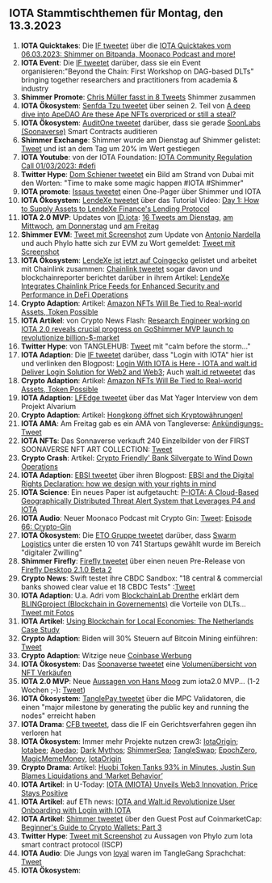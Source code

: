 ## IOTA Stammtischthemen für Montag, den 13.3.2023

1. **IOTA Quicktakes**: Die [IF tweetet](https://twitter.com/iota/status/1632683664541622273?s=20) über die [IOTA Quicktakes vom 06.03.2023: Shimmer on Bitpanda, Moonaco Podcast and more!](https://www.youtube.com/watch?v=F7RYTerpD3U)
2. **IOTA Event**: Die [IF tweetet](https://twitter.com/iota/status/1633075031264591878?s=20) darüber, dass sie ein Event organisieren:"Beyond the Chain: First Workshop on DAG-based DLTs" bringing together researchers and practitioners from academia & industry
3. **Shimmer Promote**: [Chris Müller fasst in 8 Tweets](https://twitter.com/ChrisMuellerHI/status/1633018309728673793?s=20) Shimmer zusammen
4. **IOTA Ökosystem**: [Senfda Tzu tweetet](https://twitter.com/SenfdaTzu/status/1633072532071886850?s=20) über seinen 2. Teil von [A deep dive into ApeDAO Are these Ape NFTs overpriced or still a steal?](https://medium.com/@karsten.bienek/a-deep-dive-into-apedao-are-these-ape-nfts-overpriced-or-still-a-steal-459b207eab82)
5. **IOTA Ökosystem**: [AuditOne tweetet](https://twitter.com/auditone_team/status/1633034246963986433?s=20) darüber, dass sie gerade [SoonLabs (Soonaverse)](https://twitter.com/soon_labs) Smart Contracts auditieren
6. **Shimmer Exchange**: Shimmer wurde am Dienstag auf Shimmer gelistet: [Tweet](https://twitter.com/Vrom14286662/status/1633090475253981185?s=20) und ist an dem Tag um 20% im Wert gestiegen
7. **IOTA Youtube**: von der IOTA Foundation: [IOTA Community Regulation Call 01/03/2023: #defi](https://www.youtube.com/watch?v=qF76ZoT7EMs)
8. **Twitter Hype**: [Dom Schiener tweetet](https://twitter.com/DomSchiener/status/1633193462903259139?s=20) ein Bild am Strand von Dubai mit den Worten: "Time to make some magic happen #IOTA #Shimmer"
9. **IOTA promote**: [Issaus tweetet](https://twitter.com/Issaus2020/status/1633092560716480512?s=20) einen One-Pager über Shimmer und IOTA
10. **IOTA Ökosystem**: [LendeXe tweetet](https://twitter.com/LendeXeFinance/status/1632817675419242498?s=20) über das Tutorial Video: [Day 1: How to Supply Assets to LendeXe Finance's Lending Protocol](https://www.youtube.com/watch?v=f30jm4mGunM)
11. **IOTA 2.0 MVP**: Updates von [ID.iota](https://twitter.com/id_iota): [16 Tweets am Dienstag](https://twitter.com/id_iota/status/1633069312746442757?s=20),  [am Mittwoch](https://twitter.com/id_iota/status/1633436746481557505?s=20), [am Donnerstag](https://twitter.com/id_iota/status/1633792889364021248?s=20) und [am Freitag](https://twitter.com/id_iota/status/1634160216513060867?s=20)
12. **Shimmer EVM**: [Tweet mit Screenshot](https://twitter.com/shimmer_academy/status/1633418963978731522?s=20) zum Update von [Antonio Nardella](https://twitter.com/antonionardella) und auch Phylo hatte sich zur EVM zu Wort gemeldet: [Tweet mit Screenshot](https://twitter.com/Vrom14286662/status/1633341492927295490?s=20)
13. **IOTA Ökosystem**: [LendeXe ist jetzt auf Coingecko](https://www.coingecko.com/en/coins/lendexe-finance) gelistet und arbeitet mit Chainlink zusammen: [Chainlink tweetet](https://twitter.com/chainlink/status/1633468490605633537?s=20) sogar davon und blockchainreporter berichtet darüber in ihrem Artikel: [LendeXe Integrates Chainlink Price Feeds for Enhanced Security and Performance in DeFi Operations](https://blockchainreporter.net/lendexe-integrates-chainlink-price-feeds-for-enhanced-security-and-performance-in-defi-operations/)
14. **Crypto Adaption**: Artikel: [Amazon NFTs Will Be Tied to Real-world Assets, Token Possible](https://blockworks.co/news/amazon-nfts-real-world-assets-token)
15. **IOTA Artikel**: von Crypto News Flash: [Research Engineer working on IOTA 2.0 reveals crucial progress on GoShimmer MVP launch to revolutionize billion-$-market](https://www.crypto-news-flash.com/research-engineer-working-on-iota-2-0-reveals-crucial-progress-on-goshimmer-mvp-launch-to-revolutionize-billion-market/?feed_id=13580&_unique_id=640888caad5b7)
16. **Twitter Hype**: von TANGLEHUB: [Tweet](https://twitter.com/Tanglehub_eu/status/1633460587224240128?s=20) mit "calm before the storm..."
17. **IOTA Adaption**: Die [IF tweetet](https://twitter.com/iota/status/1633467619373187074?s=20) darüber, dass "Login with IOTA" hier ist und verlinken den Blogpost: [Login With IOTA is Here - IOTA and walt.id Deliver Login Solution for Web2 and Web3](https://blog.iota.org/login-with-iota-is-here/); Auch [walt.id retweetet](https://twitter.com/walt_id/status/1633487236598562816?s=20) das
18. **Crypto Adaption**: Artikel: [Amazon NFTs Will Be Tied to Real-world Assets, Token Possible](https://blockworks.co/news/amazon-nfts-real-world-assets-token)
19. **IOTA Adaption**: [LFEdge tweetet](https://twitter.com/LF_Edge/status/1633138044214599681?s=20) über das Mat Yager Interview von dem Projekt Alvarium
20. **Crypto Adaption**: Artikel: [Hongkong öffnet sich Kryptowährungen!](https://krypto-x.biz/2023/03/09/hongkong-oeffnet-sich-kryptowaehrungen/)
21. **IOTA AMA**: Am Freitag gab es ein AMA von Tangleverse: [Ankündigungs-Tweet](https://twitter.com/TangleVerseWeb/status/1633543628264988682?s=20)
22. **IOTA NFTs**: Das Sonnaverse verkauft 240 Einzelbilder von der FIRST SOONAVERSE NFT ART COLLECTION: [Tweet](https://twitter.com/iotahawaii/status/1633707655398301698?s=20)
23. **Crypto Crash**: Artikel: [Crypto Friendly' Bank Silvergate to Wind Down Operations](https://decrypt.co/123024/crypto-friendly-bank-silvergate-to-wind-down-operations)
24. **IOTA Adaption**: [EBSI tweetet](https://twitter.com/EU_EBSI/status/1633397039986794497?s=20) über ihren Blogpost: [EBSI and the Digital Rights Declaration: how we design with your rights in mind](https://ec.europa.eu/digital-building-blocks/wikis/display/EBSI/EBSI+and+the+Digital+Rights+Declaration+-+how+we+design+with+your+rights+in+mind/?pk_source=twitter&pk_medium=social_media_organic&pk_campaign=Digital_right)
25. **IOTA Science**: Ein neues Paper ist aufgetaucht: [P-IOTA: A Cloud-Based Geographically Distributed Threat Alert System that Leverages P4 and IOTA](https://www.mdpi.com/1424-8220/23/6/2955)
26. **IOTA Audio**: Neuer Moonaco Podcast mit Crypto Gin: [Tweet](https://twitter.com/MoonacoPodcast/status/1633785515630624778?s=20): [Episode 66: Crypto-Gin](https://open.spotify.com/episode/0CrqeganqLJq35ovK11bHm?si=1jP7RStaQgO3-vWmUpWqkA&app_destination=copy-link&nd=1)
27. **IOTA Ökosystem**: Die [ETO Gruppe tweetet](https://twitter.com/EtoGruppe/status/1633799973308358656?s=20) darüber, dass [Swarm Logistics](https://twitter.com/SwarmLogistics) unter die ersten 10 von 741 Startups gewählt wurde im Bereich "digitaler Zwilling"
28. **Shimmer Firefly**: [Firefly tweetet](https://twitter.com/fireflywallet/status/1633894734736310276?s=20) über einen neuen Pre-Release von [Firefly Desktop 2.1.0 Beta 2](https://github.com/iotaledger/firefly/releases/tag/desktop-2.1.0-beta-2) 
29. **Crypto News**: Swift testet ihre CBDC Sandbox: "18 central & commercial banks showed clear value et 18 CBDC Tests" :[Tweet](https://twitter.com/swiftcommunity/status/1633815692070756355?s=20)
30. **IOTA Adaption**: U.a. Adri vom [BlockchainLab Drenthe](https://twitter.com/BclDrenthe) erklärt dem [BLINGproject (Blockchain in Governements)](https://twitter.com/BLINGprojectNSR) die Vorteile von DLTs... [Tweet mit Fotos](https://twitter.com/BLINGprojectNSR/status/1633162014557106194?s=20)
31. **IOTA Artikel**: [Using Blockchain for Local Economies: The Netherlands Case Study](https://web-mind.io/blockchain/using-blockchain-for-local-economies-the-netherlands-case-study)
32. **Crypto Adaption**: Biden will 30% Steuern auf Bitcoin Mining einführen: [Tweet](https://twitter.com/BitcoinMagazine/status/1633933119920168965?s=20)
33. **Crypto Adaption**: Witzige neue [Coinbase Werbung](https://twitter.com/scottmelker/status/1633783094028255232?s=20)
34. **IOTA Ökosystem**: Das [Soonaverse tweetet](https://twitter.com/soon_labs/status/1634069758575529985?s=20) eine [Volumenübersicht von NFT Verkäufen](https://docs.google.com/spreadsheets/d/1EkhJ8CD7Q97HgKOpFHbqZz31ZIlH5AJvS2z9hJKUGTU/edit#gid=438328424)
35. **IOTA 2.0 MVP**: Neue [Aussagen von Hans Moog](https://twitter.com/hus_qy/status/1633879317498167302?s=20) zum iota2.0 MVP... (1-2 Wochen ;-): [Tweet](https://twitter.com/hus_qy/status/1633938180721319936?s=20))
36. **IOTA Ökosystem**: [TanglePay tweetet](https://twitter.com/tanglepaycom/status/1634088811725733893?s=20) über die MPC Validatoren, die einen "major milestone by generating the public key and running the nodes" erreicht haben
37. **IOTA Drama**: [CFB tweetet](https://twitter.com/c___f___b/status/1634101881852026885?s=20), dass die IF ein Gerichtsverfahren gegen ihn verloren hat
38. **IOTA Ökosystem**: Immer mehr Projekte nutzen crew3: [IotaOrigin](https://crew3.xyz/c/iotaorigin/invite/5vVlxl2KveF-F54z7q3oH); [Iotabee](https://crew3.xyz/c/iotabee/invite/FVdSVGyXDZlwCS9-iFn0I); [Apedao](https://crew3.xyz/c/apedao/invite/ZJSsF_9xlW7mGQADs5BPF); [Dark Mythos](https://crew3.xyz/c/darkmythos/invite/h6bXztIVUS5Jyhttft4Bk); [ShimmerSea](https://crew3.xyz/c/shimmersea/invite/zikW2A__rIouDMx9vBQzD); [TangleSwap](https://crew3.xyz/c/tangleswap/invite/pVrE2fLBcGn05ZpVvaMD-); [EpochZero](https://crew3.xyz/c/epochzero/invite/OyNIakiVzxWOMuCGrpJ7q), [MagicMemeMoney](https://crew3.xyz/c/magicmememoney/invite/VYVZ-tf4UdxpBznW-VOrQ), [IotaOrigin](https://crew3.xyz/c/iotaorigin/invite/5vVlxl2KveF-F54z7q3oH)
39. **Crypto Drama**: Artikel: [Huobi Token Tanks 93% in Minutes, Justin Sun Blames Liquidations and ‘Market Behavior’](https://beincrypto.com/huobi-token-tanks-93-minutes-justin-sun-liquidations-market/)
40. **IOTA Artikel**: in U-Today: [IOTA (MIOTA) Unveils Web3 Innovation, Price Stays Positive](https://u.today/iota-miota-unveils-web3-innovation-price-stays-positive)
41. **IOTA Artikel**: auf ETh news: [IOTA and Walt.id Revolutionize User Onboarding with Login with IOTA](https://www.ethnews.com/iota-and-wait-id-revolutionize-user-onboarding-with-login-with-iota/)
42. **IOTA Artikel**: [Shimmer tweetet](https://twitter.com/shimmernet/status/1634147140812386311?s=20) über den Guest Post auf CoinmarketCap: [Beginner's Guide to Crypto Wallets: Part 3](https://coinmarketcap.com/community/articles/63f88b98fd311907dea28029/)
43. **Twitter Hype**: [Tweet mit Screenshot](https://twitter.com/Schmucklos_/status/1634151826713870336?s=20) zu Aussagen von Phylo zum Iota smart contract protocol (ISCP)
44. **IOTA Audio**: Die Jungs von [loyal](https://twitter.com/loyal_web3) waren im TangleGang Sprachchat: [Tweet](https://twitter.com/GangTangleTalk/status/1634163039564967938?s=20)
45. **IOTA Ökosystem**: 
